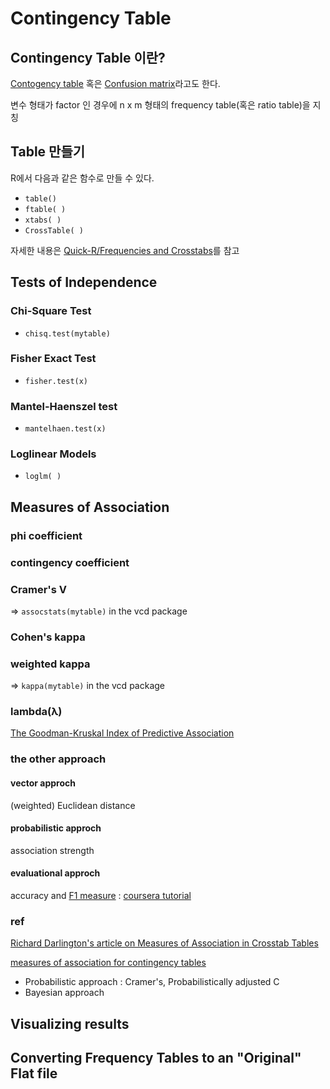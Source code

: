 # Contingency Table

## Contingency Table 이란?

[Contogency table](https://en.wikipedia.org/wiki/Contingency_table) 혹은 [Confusion matrix](https://en.wikipedia.org/wiki/Confusion_matrix)라고도 한다. 

변수 형태가 factor 인 경우에 n x m 형태의 frequency table(혹은 ratio table)을 지칭

## Table 만들기

R에서 다음과 같은 함수로 만들 수 있다. 

* `table()`
* `ftable( )`
* `xtabs( )`
* `CrossTable( )`

자세한 내용은 [Quick-R/Frequencies and Crosstabs](http://www.statmethods.net/stats/frequencies.html)를 참고

## Tests of Independence 

### Chi-Square Test

* `chisq.test(mytable)`

### Fisher Exact Test

* `fisher.test(x)`

### Mantel-Haenszel test

* `mantelhaen.test(x)`

### Loglinear Models 

* `loglm( )`

## Measures of Association 

### phi coefficient

### contingency coefficient

### Cramer's V

=> `assocstats(mytable)` in the vcd package

### Cohen's kappa

### weighted kappa

=> `kappa(mytable)` in the vcd package 

### lambda(λ) 

[The Goodman-Kruskal Index of Predictive Association](http://vassarstats.net/lamexp.html)

### the other approach

#### vector approch

(weighted) Euclidean distance

#### probabilistic approch

association strength

#### evaluational approch

accuracy and [F1 measure](https://en.wikipedia.org/wiki/F1_score) : [coursera tutorial](https://youtu.be/2akd6uwtowc)


### ref

[Richard Darlington's article on Measures of Association in Crosstab Tables](http://node101.psych.cornell.edu/Darlington/crosstab/TABLE0.HTM)

[measures of association for contingency tables](http://www.ucl.ac.uk/english-usage/staff/sean/resources/phimeasures.pdf)

* Probabilistic approach : Cramer's, Probabilistically adjusted C
* Bayesian approach 



## Visualizing results


## Converting Frequency Tables to an "Original" Flat file 
